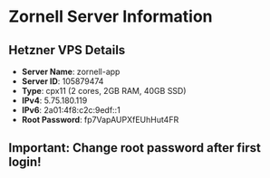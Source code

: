 # Zornell Server Information

## Hetzner VPS Details
- **Server Name**: zornell-app
- **Server ID**: 105879474
- **Type**: cpx11 (2 cores, 2GB RAM, 40GB SSD)
- **IPv4**: 5.75.180.119
- **IPv6**: 2a01:4f8:c2c:9edf::1
- **Root Password**: fp7VapAUPXfEUhHut4FR

## Important: Change root password after first login!